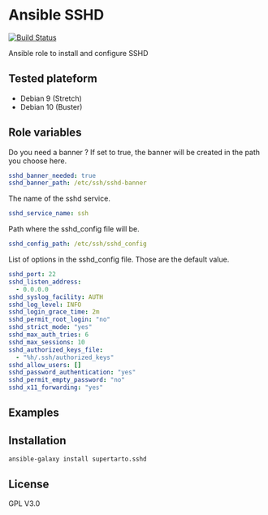 # Ansible SSHD
[![Build Status](https://travis-ci.org/supertarto/ansible-sshd.svg?branch=master)](https://travis-ci.org/supertarto/ansible-sshd)

Ansible role to install and configure SSHD

## Tested plateform
* Debian 9 (Stretch)
* Debian 10 (Buster)

## Role variables

Do you need a banner ? If set to true, the banner will be created in the path you choose here. 
```yaml
sshd_banner_needed: true
sshd_banner_path: /etc/ssh/sshd-banner
```
The name of the sshd service.
```yaml
sshd_service_name: ssh
```

Path where the sshd_config file will be.
```yaml
sshd_config_path: /etc/ssh/sshd_config
```

List of options in the sshd_config file. Those are the default value.
```yml
sshd_port: 22
sshd_listen_address:
  - 0.0.0.0
sshd_syslog_facility: AUTH
sshd_log_level: INFO
sshd_login_grace_time: 2m
sshd_permit_root_login: "no"
sshd_strict_mode: "yes"
sshd_max_auth_tries: 6
sshd_max_sessions: 10
sshd_authorized_keys_file:
  - "%h/.ssh/authorized_keys"
sshd_allow_users: []
sshd_password_authentication: "yes"
sshd_permit_empty_password: "no"
sshd_x11_forwarding: "yes"
```

## Examples
## Installation
```
ansible-galaxy install supertarto.sshd
```
## License
GPL V3.0

